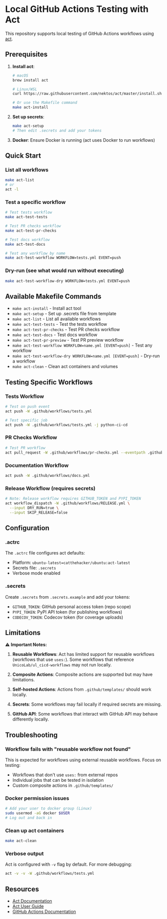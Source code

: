 # Local GitHub Actions Testing with Act

This repository supports local testing of GitHub Actions workflows using [act](https://github.com/nektos/act).

## Prerequisites

1. **Install act**: 
   ```bash
   # macOS
   brew install act
   
   # Linux/WSL
   curl https://raw.githubusercontent.com/nektos/act/master/install.sh | sudo bash
   
   # Or use the Makefile command
   make act-install
   ```

2. **Set up secrets**:
   ```bash
   make act-setup
   # Then edit .secrets and add your tokens
   ```

3. **Docker**: Ensure Docker is running (act uses Docker to run workflows)

## Quick Start

### List all workflows
```bash
make act-list
# or
act -l
```

### Test a specific workflow
```bash
# Test tests workflow
make act-test-tests

# Test PR checks workflow
make act-test-pr-checks

# Test docs workflow
make act-test-docs

# Test any workflow by name
make act-test-workflow WORKFLOW=tests.yml EVENT=push
```

### Dry-run (see what would run without executing)
```bash
make act-test-workflow-dry WORKFLOW=tests.yml EVENT=push
```

## Available Makefile Commands

- `make act-install` - Install act tool
- `make act-setup` - Set up .secrets file from template
- `make act-list` - List all available workflows
- `make act-test-tests` - Test the tests workflow
- `make act-test-pr-checks` - Test PR checks workflow
- `make act-test-docs` - Test docs workflow
- `make act-test-pr-preview` - Test PR preview workflow
- `make act-test-workflow WORKFLOW=name.yml [EVENT=push]` - Test any workflow
- `make act-test-workflow-dry WORKFLOW=name.yml [EVENT=push]` - Dry-run a workflow
- `make act-clean` - Clean act containers and volumes

## Testing Specific Workflows

### Tests Workflow
```bash
# Test on push event
act push -W .github/workflows/tests.yml

# Test specific job
act push -W .github/workflows/tests.yml -j python-ci-cd
```

### PR Checks Workflow
```bash
# Test PR workflow
act pull_request -W .github/workflows/pr-checks.yml --eventpath .github/workflows/event-pr.json
```

### Documentation Workflow
```bash
act push -W .github/workflows/docs.yml
```

### Release Workflow (requires secrets)
```bash
# Note: Release workflow requires GITHUB_TOKEN and PYPI_TOKEN
act workflow_dispatch -W .github/workflows/RELEASE.yml \
  --input DRY_RUN=true \
  --input SKIP_RELEASE=false
```

## Configuration

### .actrc
The `.actrc` file configures act defaults:
- Platform: `ubuntu-latest=catthehacker/ubuntu:act-latest`
- Secrets file: `.secrets`
- Verbose mode enabled

### .secrets
Create `.secrets` from `.secrets.example` and add your tokens:
- `GITHUB_TOKEN`: GitHub personal access token (repo scope)
- `PYPI_TOKEN`: PyPI API token (for publishing workflows)
- `CODECOV_TOKEN`: Codecov token (for coverage uploads)

## Limitations

⚠️ **Important Notes:**

1. **Reusable Workflows**: Act has limited support for reusable workflows (workflows that use `uses:`). Some workflows that reference `UnicoLab/ul_cicd-workflows` may not run locally.

2. **Composite Actions**: Composite actions are supported but may have limitations.

3. **Self-hosted Actions**: Actions from `.github/templates/` should work locally.

4. **Secrets**: Some workflows may fail locally if required secrets are missing.

5. **GitHub API**: Some workflows that interact with GitHub API may behave differently locally.

## Troubleshooting

### Workflow fails with "reusable workflow not found"
This is expected for workflows using external reusable workflows. Focus on testing:
- Workflows that don't use `uses:` from external repos
- Individual jobs that can be tested in isolation
- Custom composite actions in `.github/templates/`

### Docker permission issues
```bash
# Add your user to docker group (Linux)
sudo usermod -aG docker $USER
# Log out and back in
```

### Clean up act containers
```bash
make act-clean
```

### Verbose output
Act is configured with `-v` flag by default. For more debugging:
```bash
act -v -v -W .github/workflows/tests.yml
```

## Resources

- [Act Documentation](https://github.com/nektos/act#readme)
- [Act User Guide](https://github.com/nektos/act/blob/master/USER_GUIDE.md)
- [GitHub Actions Documentation](https://docs.github.com/en/actions)

